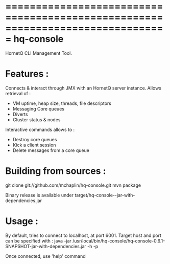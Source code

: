 ===============================================================================
    hq-console
===============================================================================

HornetQ CLI Management Tool.

Features : 
===============================================================================

Connects & interact through JMX with an HornetQ server instance. Allows retrieval of :

 - VM uptime, heap size, threads, file descriptors
 - Messaging Core queues
 - Diverts
 - Cluster status & nodes
 
Interactive commands allows to :

 - Destroy core queues
 - Kick a client session
 - Delete messages from a core queue

Building from sources :
===============================================================================

git clone git://github.com/mchaplin/hq-console.git
mvn package

Binary release is available under target/hq-console-<version>-jar-with-dependencies.jar

Usage :
===============================================================================

By default, tries to connect to localhost, at port 6001. Target host and port can be specified
with :
    java -jar /usr/local/bin/hq-console/hq-console-0.6.1-SNAPSHOT-jar-with-dependencies.jar -h <host> -p <port>

Once connected, use 'help' command

